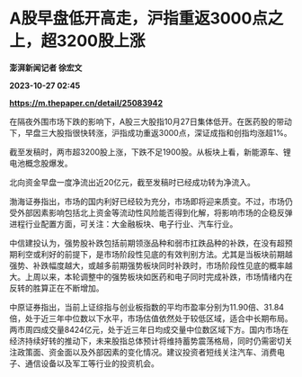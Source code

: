 # A股早盘低开高走，沪指重返3000点之上，超3200股上涨
**澎湃新闻记者 徐宏文**

**2023-10-27 02:45**

**https://m.thepaper.cn/detail/25083942**

在隔夜外围市场下跌的影响下，A股三大股指10月27日集体低开。在医药股的带动下，早盘三大股指很快转涨，沪指成功重返3000点，深证成指和创指均涨超1%。

截至发稿时，两市超3200股上涨，下跌不足1900股。从板块上看，新能源车、锂电池概念股爆发。

北向资金早盘一度净流出近20亿元，截至发稿时已经成功转为净流入。

渤海证券指出，市场的国内利好已经较为充分，市场即将迎来质变。不过，市场仍受外部因素影响包括北上资金等流动性风险能否得到化解，将影响市场的企稳反弹进程行业配置方面，可关注：大金融板块、电子行业、汽车行业。

中信建投认为，强势股补跌包括前期领涨品种和弱市扛跌品种的补跌，在没有超预期利空或利好的前提下，是市场阶段性见底的有效判别方法。尤其是当板块前期越强势、补跌幅度越大，或越多前期强势板块同时补跌时，市场阶段性见底的概率越大。上周以来，本轮调整中的强势板块如医药和电子同时完成补跌，市场情绪内在反转的胜算正在不断增加。

中原证券指出，当前上证综指与创业板指数的平均市盈率分别为11.90倍、31.84倍，处于近三年中位数以下水平，市场估值依然处于较低区域，适合中长期布局。两市周四成交量8424亿元，处于近三年日均成交量中位数区域下方。国内市场在经济持续好转的推动下，未来股指总体预计将维持蓄势震荡格局，同时仍需密切关注政策面、资金面以及外部因素的变化情况。建议投资者短线关注汽车、消费电子、通信设备以及军工等行业的投资机会。